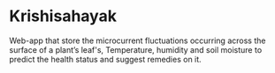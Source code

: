 # Krishisahayak
Web-app that store the microcurrent fluctuations occurring across the surface of a plant’s leaf's, Temperature, humidity and soil moisture to predict the health status and suggest remedies on it.
